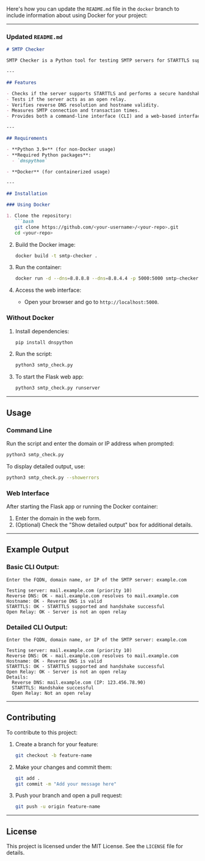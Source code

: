 Here's how you can update the `README.md` file in the `docker` branch to include information about using Docker for your project:

---

### Updated `README.md`

```markdown
# SMTP Checker

SMTP Checker is a Python tool for testing SMTP servers for STARTTLS support, open relay vulnerability, and other configurations. This application can be run either from the command line or as a Flask web application, and it is now containerized for ease of deployment with Docker.

---

## Features

- Checks if the server supports STARTTLS and performs a secure handshake.
- Tests if the server acts as an open relay.
- Verifies reverse DNS resolution and hostname validity.
- Measures SMTP connection and transaction times.
- Provides both a command-line interface (CLI) and a web-based interface.

---

## Requirements

- **Python 3.9+** (for non-Docker usage)
- **Required Python packages**:
  - `dnspython`

- **Docker** (for containerized usage)

---

## Installation

### Using Docker

1. Clone the repository:
   ```bash
   git clone https://github.com/<your-username>/<your-repo>.git
   cd <your-repo>
   ```

2. Build the Docker image:
   ```bash
   docker build -t smtp-checker .
   ```

3. Run the container:
   ```bash
   docker run -d --dns=8.8.8.8 --dns=8.8.4.4 -p 5000:5000 smtp-checker
   ```

4. Access the web interface:
   - Open your browser and go to `http://localhost:5000`.

### Without Docker

1. Install dependencies:
   ```bash
   pip install dnspython
   ```

2. Run the script:
   ```bash
   python3 smtp_check.py
   ```

3. To start the Flask web app:
   ```bash
   python3 smtp_check.py runserver
   ```

---

## Usage

### Command Line
Run the script and enter the domain or IP address when prompted:
```bash
python3 smtp_check.py
```

To display detailed output, use:
```bash
python3 smtp_check.py --showerrors
```

### Web Interface
After starting the Flask app or running the Docker container:
1. Enter the domain in the web form.
2. (Optional) Check the "Show detailed output" box for additional details.

---

## Example Output

### Basic CLI Output:
```plaintext
Enter the FQDN, domain name, or IP of the SMTP server: example.com

Testing server: mail.example.com (priority 10)
Reverse DNS: OK - mail.example.com resolves to mail.example.com
Hostname: OK - Reverse DNS is valid
STARTTLS: OK - STARTTLS supported and handshake successful
Open Relay: OK - Server is not an open relay
```

### Detailed CLI Output:
```plaintext
Enter the FQDN, domain name, or IP of the SMTP server: example.com

Testing server: mail.example.com (priority 10)
Reverse DNS: OK - mail.example.com resolves to mail.example.com
Hostname: OK - Reverse DNS is valid
STARTTLS: OK - STARTTLS supported and handshake successful
Open Relay: OK - Server is not an open relay
Details:
  Reverse DNS: mail.example.com (IP: 123.456.78.90)
  STARTTLS: Handshake successful
  Open Relay: Not an open relay
```

---

## Contributing

To contribute to this project:
1. Create a branch for your feature:
   ```bash
   git checkout -b feature-name
   ```

2. Make your changes and commit them:
   ```bash
   git add .
   git commit -m "Add your message here"
   ```

3. Push your branch and open a pull request:
   ```bash
   git push -u origin feature-name
   ```

---

## License

This project is licensed under the MIT License. See the `LICENSE` file for details.
